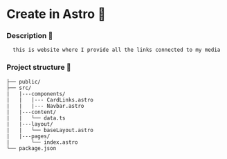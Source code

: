 # Create in Astro 💪
### Description 📄
```text
  this is website where I provide all the links connected to my media
```

### Project structure 📁
```text
├── public/
├── src/
|   |---components/
|   |   |--- CardLinks.astro
|   |   |--- Navbar.astro
|   |---content/
|   |   └── data.ts
|   |---layout/
|   |   └── baseLayout.astro
|   |---pages/
|       └── index.astro
└── package.json
```